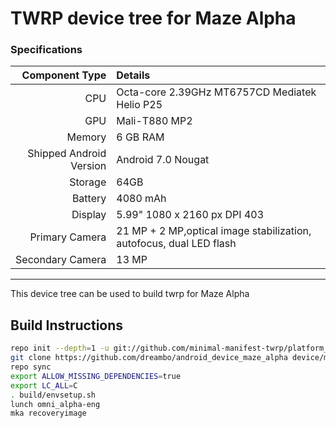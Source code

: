 # TWRP device tree for Maze Alpha

### Specifications

Component Type | Details
-------:|:-------------------------
CPU     | Octa-core 2.39GHz MT6757CD Mediatek Helio P25
GPU     | Mali-T880 MP2
Memory  | 6 GB RAM
Shipped Android Version | 	Android 7.0 Nougat
Storage | 64GB
Battery | 4080 mAh
Display | 5.99" 1080 x 2160 px DPI 403
Primary Camera | 21 MP + 2 MP,optical image stabilization, autofocus, dual LED flash
Secondary Camera | 13 MP

---

This device tree can be used to build twrp for Maze Alpha


## Build Instructions
```sh
repo init --depth=1 -u git://github.com/minimal-manifest-twrp/platform_manifest_twrp_omni.git -b twrp-7.1
git clone https://github.com/dreambo/android_device_maze_alpha device/maze/alpha
repo sync
export ALLOW_MISSING_DEPENDENCIES=true
export LC_ALL=C
. build/envsetup.sh
lunch omni_alpha-eng
mka recoveryimage
```
